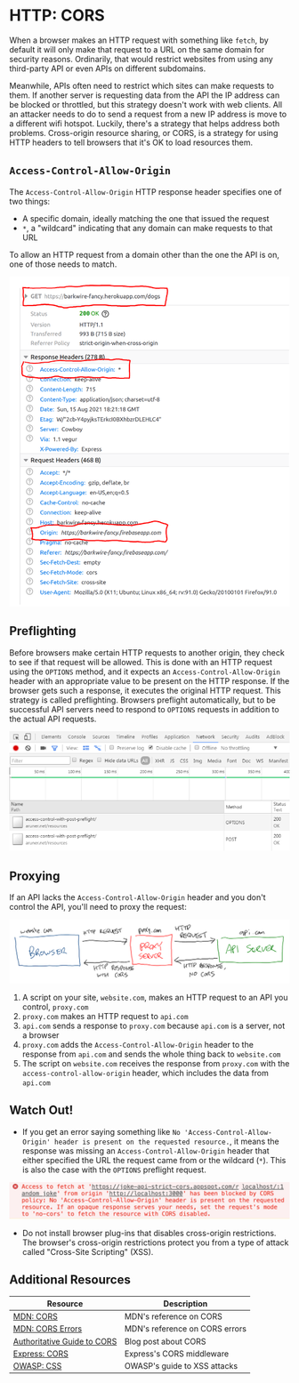 # HTTP: CORS

When a browser makes an HTTP request with something like `fetch`, by default it will only make that request to a URL on the same domain for security reasons. Ordinarily, that would restrict websites from using any third-party API or even APIs on different subdomains.

Meanwhile, APIs often need to restrict which sites can make requests to them. If another server is requesting data from the API the IP address can be blocked or throttled, but this strategy doesn't work with web clients. All an attacker needs to do to send a request from a new IP address is move to a different wifi hotspot. Luckily, there's a strategy that helps address both problems. Cross-origin resource sharing, or CORS, is a strategy for using HTTP headers to tell browsers that it's OK to load resources them.

## `Access-Control-Allow-Origin`

The `Access-Control-Allow-Origin` HTTP response header specifies one of two things:

* A specific domain, ideally matching the one that issued the request
* `*`, a "wildcard" indicating that any domain can make requests to that URL

To allow an HTTP request from a domain other than the one the API is on, one of those needs to match.

![HTTP response highlighting the origin and the Access-Control-Allow-Origin header](assets/cors-response.png)

## Preflighting

Before browsers make certain HTTP requests to another origin, they check to see if that request will be allowed. This is done with an HTTP request using the `OPTIONS` method, and it expects an `Access-Control-Allow-Origin` header with an appropriate value to be present on the HTTP response. If the browser gets such a response, it executes the original HTTP request. This strategy is called preflighting. Browsers preflight automatically, but to be successful API servers need to respond to `OPTIONS` requests in addition to the actual API requests.

![HTTP preflight request](assets/preflight.png)

## Proxying

If an API lacks the `Access-Control-Allow-Origin` header and you don't control the API, you'll need to proxy the request:

![Diagram of using an HTTP proxy server](assets/proxy-server.png)

1. A script on your site, `website.com`, makes an HTTP request to an API you control, `proxy.com`
2. `proxy.com` makes an HTTP request to `api.com`
3. `api.com` sends a response to `proxy.com` because `api.com` is a server, not a browser
4. `proxy.com` adds the `Access-Control-Allow-Origin` header to the response from `api.com` and sends the whole thing back to `website.com`
5. The script on `website.com` receives the response from `proxy.com` with the `access-control-allow-origin` header, which includes the data from `api.com`

## Watch Out!

* If you get an error saying something like `No 'Access-Control-Allow-Origin' header is present on the requested resource.`, it means the response was missing an `Access-Control-Allow-Origin` header that either specified the URL the request came from or the wildcard (`*`). This is also the case with the `OPTIONS` preflight request.

![Image of a cross-origin error](assets/cors-error.png)

* Do not install browser plug-ins that disables cross-origin restrictions. The browser's cross-origin restrictions protect you from a type of attack called "Cross-Site Scripting" (XSS).

## Additional Resources

| Resource | Description |
| --- | --- |
| [MDN: CORS](https://developer.mozilla.org/en-US/docs/Web/HTTP/CORS) | MDN's reference on CORS |
| [MDN: CORS Errors](https://developer.mozilla.org/en-US/docs/Web/HTTP/CORS/Errors) | MDN's reference on CORS errors |
| [Authoritative Guide to CORS](https://www.moesif.com/blog/technical/cors/Authoritative-Guide-to-CORS-Cross-Origin-Resource-Sharing-for-REST-APIs/) | Blog post about CORS |
| [Express: CORS](http://expressjs.com/en/resources/middleware/cors.html) | Express's CORS middleware |
| [OWASP: CSS](https://owasp.org/www-community/attacks/xss/) | OWASP's guide to XSS attacks |
